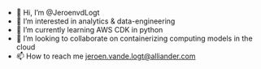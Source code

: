 - 👋 Hi, I’m @JeroenvdLogt
- 👀 I’m interested in analytics & data-engineering
- 🌱 I’m currently learning AWS CDK in python
- 💞️ I’m looking to collaborate on containerizing computing models in the cloud
- 📫 How to reach me jeroen.vande.logt@alliander.com

<!---
JeroenvdLogt/JeroenvdLogt is a ✨ special ✨ repository because its `README.md` (this file) appears on your GitHub profile.
You can click the Preview link to take a look at your changes.
--->
